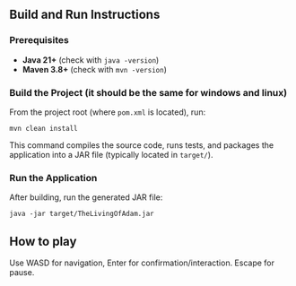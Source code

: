 ## Build and Run Instructions

### Prerequisites

* **Java 21+** (check with `java -version`)
* **Maven 3.8+** (check with `mvn -version`)

### Build the Project (it should be the same for windows and linux)

From the project root (where `pom.xml` is located), run:

`mvn clean install`

This command compiles the source code, runs tests, and packages the application into a JAR file (typically located in `target/`).

### Run the Application

After building, run the generated JAR file:

`java -jar target/TheLivingOfAdam.jar`

## How to play

Use WASD for navigation, Enter for confirmation/interaction. Escape for pause.